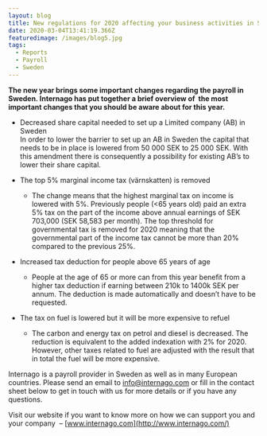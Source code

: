 ```yaml
---
layout: blog
title: New regulations for 2020 affecting your business activities in Sweden
date: 2020-03-04T13:41:19.366Z
featuredimage: /images/blog5.jpg
tags:
  - Reports
  - Payroll
  - Sweden
---
```

<!--StartFragment-->

**The new year brings some important changes regarding the payroll in Sweden. Internago has put together a brief overview of  the most important changes that you should be aware about for this year.**

* Decreased share capital needed to set up a Limited company (AB) in Sweden\
  In order to lower the barrier to set up an AB in Sweden the capital that needs to be in place is lowered from 50 000 SEK to 25 000 SEK. With this amendment there is consequently a possibility for existing AB’s to lower their share capital.
* The top 5% marginal income tax (värnskatten) is removed

  * The change means that the highest marginal tax on income is lowered with 5%. Previously people (<65 years old) paid an extra 5% tax on the part of the income above annual earnings of SEK 703,000 (SEK 58,583 per month). The top threshold for governmental tax is removed for 2020 meaning that the governmental part of the income tax cannot be more than 20% compared to the previous 25%.
* Increased tax deduction for people above 65 years of age

  * People at the age of 65 or more can from this year benefit from a higher tax deduction if earning between 210k to 1400k SEK per annum. The deduction is made automatically and doesn’t have to be requested. 
* The tax on fuel is lowered but it will be more expensive to refuel

  * The carbon and energy tax on petrol and diesel is decreased. The reduction is equivalent to the added indexation with 2% for 2020. However, other taxes related to fuel are adjusted with the result that in total the fuel will be more expensive.

Internago is a payroll provider in Sweden as well as in many European countries. Please send an email to [info@internago.com](mailto:info@internago.com) or fill in the contact sheet below to get in touch with us for more details or if you have any questions. 

Visit our website if you want to know more on how we can support you and your company  – [www.internago.com](http://www.internago.com/)

<!--EndFragment-->